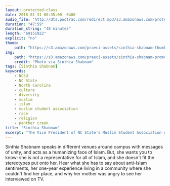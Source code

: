 ```yaml
---
layout: protected-class
date: 2018-01-31 00:35:00 -0400
audio_file: "http://dts.podtrac.com/redirect.mp3/s3.amazonaws.com/protected-class/003%2C+Sinthia+Shabnam.mp3"
duration: "47:59"
duration_string: "48 minutes"
length: "69151922"
explicit: "no"
thumb:
    path: "https://s3.amazonaws.com/praeci-assets/sinthia-shabnam-thumb.png"
img:
    path: "https://s3.amazonaws.com/praeci-assets/sinthia-shabnam-promo.png"
    credit: "Photo via Sinthia Shabnam"
tags: [Sinthia Shabnam]
keywords:
    - NCSU
    - NC State
    - North Carolina
    - culture
    - diversity
    - muslim
    - islam
    - muslim student association
    - race
    - religion
    - panther creek
title: "Sinthia Shabnam"
excerpt: "The Vice President of NC State's Muslim Student Association on fighting stereotypes, talking about religion, and what Muslims can do to respond to anti-Muslim sentiments"
---
```


Sinthia Shabnam speaks in different venues around campus with messages of unity, and acts as a humanizing face of Islam. But, she wants you to know: she is not a representative for all of Islam, and she doesn't fit the stereotypes put onto her. Hear what she has to say about anti-Islam sentiments, her one-year experience living in a community where she couldn't find her place, and why her mother was angry to see her interviewed on TV.